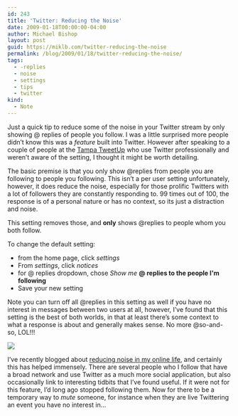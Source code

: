 ```yaml
---
id: 243
title: 'Twitter: Reducing the Noise'
date: 2009-01-18T00:00:00-04:00
author: Michael Bishop
layout: post
guid: https://miklb.com/twitter-reducing-the-noise
permalink: /blog/2009/01/18/twitter-reducing-the-noise/
tags:
  - -replies
  - noise
  - settings
  - tips
  - twitter
kind:
  - Note
---
```

<p>Just a quick tip to reduce some of the noise in your Twitter stream by only showing @ replies of people you follow.  I was a little surprised more people didn’t know this was a <em>feature</em> built into Twitter. However after speaking to a couple of people at the <a href="http://miklb.com/tampa-mosi-tweetup">Tampa TweetUp</a> who use Twitter professionally and weren’t aware of the setting, I thought it might be worth detailing.</p>

<p>The basic premise is that you only show @replies from people you are following to people you following.  This isn’t a per user setting unfortunately, however, it does reduce the noise, especially for those prolific Twitters with a lot of followers they are constantly responding to.  99 times out of 100, the response is of a personal nature or has no context, so its just a distraction and noise.</p>

<p>This setting removes those, and <strong>only</strong> shows @replies to people whom you both follow.</p>

<p>To change the default setting:</p>
<ul>
<li>from the home page, click <em>settings</em></li>
<li>From <em>settings</em>, click <em>notices</em></li>
<li>for @ replies dropdown, chose <em>Show me</em> <strong>@ replies to the people I'm following</strong></li>
<li>Save your new setting</li>
</ul>
<p>Note you can turn off all @replies in this setting as well if you have no interest in messages between two users at all, however, I’ve found that this setting is the best of both worlds, in that at least there’s some context to what a response is about and generally makes sense.  No more @so-and-so, LOL!!!</p>

<p><img src="http://miklb.com/user/files/twitter_noise.jpg" /></p>

<p>I’ve recently blogged about <a href="http://miklb.com/cleaning-my-online-house">reducing noise in my online life</a>, and certainly this has helped immensely.  There are several people who I follow that have a broad network and use Twitter as a much more social application, but also occasionally link to interesting tidbits that I’ve found useful.  If it were not for this feature, I’d long ago stopped following them.  Now for there to be a temporary way to <em>mute</em> someone, for instance when they are live Twittering an event you have no interest in…</p>